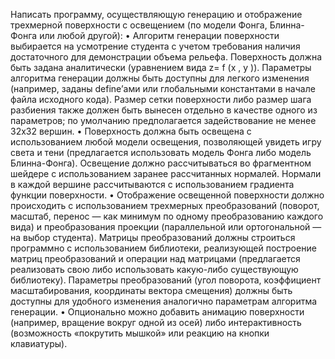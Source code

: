 Написать программу, осуществляющую генерацию и отображение трехмерной поверхности
с освещением (по модели Фонга, Блинна-Фонга или любой другой):
• Алгоритм генерации поверхности выбирается на усмотрение студента с учетом
требования наличия достаточного для демонстрации объема рельефа. Поверхность
должна быть задана аналитически (уравнением вида z= f (x , y )). Параметры алгоритма
генерации должны быть доступны для легкого изменения (например, заданы define’ами
или глобальными константами в начале файла исходного кода). Размер сетки поверхности
либо размер шага разбиения также должен быть вынесен отдельно в качестве одного из
параметров; по умолчанию предполагается задействование не менее 32х32 вершин.
• Поверхность должна быть освещена с использованием любой модели освещения,
позволяющей увидеть игру света и тени (предлагается использовать модель Фонга либо
модель Блинна-Фонга). Освещение должно рассчитываться во фрагментном шейдере с
использованием заранее рассчитанных нормалей. Нормали в каждой вершине
рассчитываются с использованием градиента функции поверхности.
• Отображение освещенной поверхности должно происходить с использованием
трехмерных преобразований (поворот, масштаб, перенос — как минимум по одному
преобразованию каждого вида) и преобразования проекции (параллельной или
ортогональной — на выбор студента). Матрицы преобразований должны строиться
программно с использованием библиотеки, реализующей построение матриц
преобразований и операции над матрицами (предлагается реализовать свою либо
использовать какую-либо существующую библиотеку). Параметры преобразований (угол
поворота, коэффициент масштабирования, координаты вектора смещения) должны быть
доступны для удобного изменения аналогично параметрам алгоритма генерации.
• Опционально можно добавить анимацию поверхности (например, вращение вокруг
одной из осей) либо интерактивность (возможность «покрутить мышкой» или реакцию
на кнопки клавиатуры).
